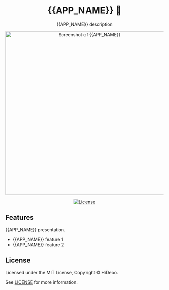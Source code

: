 <div align="center">
  <h1>{{APP_NAME}} 🚧</h1>
  <p>{{APP_NAME}} description</p>
  <p>
    <a href="https://dummyimage.com/520x350/121212/cdc8be.png&text=screenshot" title="Screenshot of {{APP_NAME}}">
      <img alt="Screenshot of {{APP_NAME}}" src="https://dummyimage.com/520x350/121212/cdc8be.png&text=screenshot" width="520" />
    </a>
  </p>
</div>

<div align="center">
  <a href="https://github.com/HiDeoo/{{APP_NAME}}/blob/main/LICENSE">
    <img alt="License" src="https://badgen.net/github/license/hideoo/{{APP_NAME}}" />
  </a>
  <br />
</div>

## Features

{{APP_NAME}} presentation.

- {{APP_NAME}} feature 1
- {{APP_NAME}} feature 2

## License

Licensed under the MIT License, Copyright © HiDeoo.

See [LICENSE](https://github.com/HiDeoo/{{APP_NAME}}/blob/main/LICENSE) for more information.
